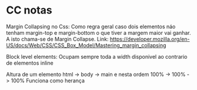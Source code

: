 # CC notas

 Margin Collapsing no Css:
    Como regra geral caso dois elementos náo tenham margin-top e margin-bottom
    o que tiver a margem maior vai ganhar. A isto chama-se de Margin Collapse.
    Link:
    <https://developer.mozilla.org/en-US/docs/Web/CSS/CSS_Box_Model/Mastering_margin_collapsing>

Block level elements:
   Ocupam sempre toda a width disponivel ao contrario de elementos inline

Altura de um elemento
   html -> body -> main e nesta ordem
   100% -> 100% -> 100%
   Funciona como herança